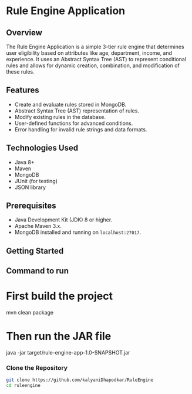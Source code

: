 # Rule Engine Application

## Overview

The Rule Engine Application is a simple 3-tier rule engine that determines user eligibility based on attributes like age, department, income, and experience. It uses an Abstract Syntax Tree (AST) to represent conditional rules and allows for dynamic creation, combination, and modification of these rules.

## Features

- Create and evaluate rules stored in MongoDB.
- Abstract Syntax Tree (AST) representation of rules.
- Modify existing rules in the database.
- User-defined functions for advanced conditions.
- Error handling for invalid rule strings and data formats.

## Technologies Used

- Java 8+
- Maven
- MongoDB
- JUnit (for testing)
- JSON library

## Prerequisites

- Java Development Kit (JDK) 8 or higher.
- Apache Maven 3.x.
- MongoDB installed and running on `localhost:27017`.

## Getting Started

## Command to run 
# First build the project
mvn clean package

# Then run the JAR file
java -jar target/rule-engine-app-1.0-SNAPSHOT.jar

### Clone the Repository

```bash
git clone https://github.com/kalyaniDhapodkar/RuleEngine
cd ruleengine

